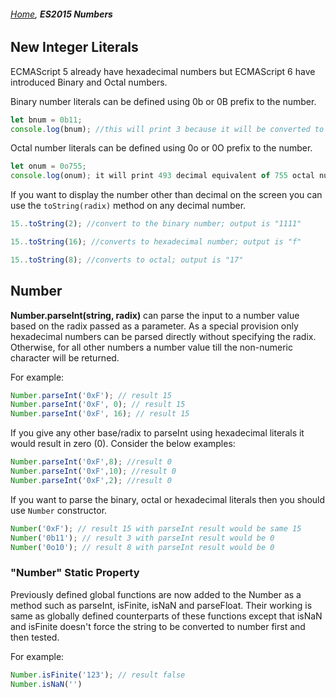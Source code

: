 ###### *[Home](https://tashbalrai.github.io)*, **ES2015 Numbers**

## New Integer Literals
ECMAScript 5 already have hexadecimal numbers but ECMAScript 6 have introduced Binary and Octal numbers. 

Binary number literals can be defined using 0b or 0B prefix to the number. 
```javascript
let bnum = 0b11;
console.log(bnum); //this will print 3 because it will be converted to decimal before rendering on the screen.
```

Octal number literals can be defined using 0o or 0O prefix to the number.
```javascript
let onum = 0o755;
console.log(onum); it will print 493 decimal equivalent of 755 octal number
```

If you want to display the number other than decimal on the screen you can use the ```toString(radix)``` method on any decimal number.
```javascript
15..toString(2); //convert to the binary number; output is "1111"

15..toString(16); //converts to hexadecimal number; output is "f"

15..toString(8); //converts to octal; output is "17"
```

## Number
**Number.parseInt(string, radix)** can parse the input to a number value based on the radix passed as a parameter. As a special provision only hexadecimal numbers can be parsed directly without specifying the radix. Otherwise, for all other numbers a number value till the non-numeric character will be returned.

For example:
```javascript
Number.parseInt('0xF'); // result 15
Number.parseInt('0xF', 0); // result 15
Number.parseInt('0xF', 16); // result 15
```

If you give any other base/radix to parseInt using hexadecimal literals it would result in zero (0). Consider the below examples:
```javascript
Number.parseInt('0xF',8); //result 0
Number.parseInt('0xF',10); //result 0
Number.parseInt('0xF',2); //result 0
```

If you want to parse the binary, octal or hexadecimal literals then you should use ```Number``` constructor.
```javascript
Number('0xF'); // result 15 with parseInt result would be same 15
Number('0b11'); // result 3 with parseInt result would be 0
Number('0o10'); // result 8 with parseInt result would be 0
```

### "Number" Static Property
Previously defined global functions are now added to the Number as a method such as parseInt, isFinite, isNaN and parseFloat. Their working is same as globally defined counterparts of these functions except that isNaN and isFinite doesn't force the string to be converted to number first and then tested.

For example:
```javascript
Number.isFinite('123'); // result false
Number.isNaN('')
